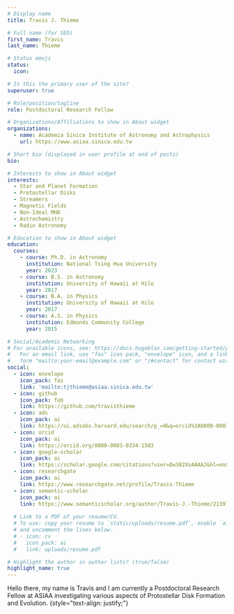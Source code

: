 ```yaml
---
# Display name
title: Travis J. Thieme

# Full name (for SEO)
first_name: Travis
last_name: Thieme

# Status emoji
status:
  icon: 

# Is this the primary user of the site?
superuser: true

# Role/position/tagline
role: Postdoctoral Research Fellow

# Organizations/Affiliations to show in About widget
organizations:
  - name: Academia Sinica Institute of Astronomy and Astrophysics
    url: https://www.asiaa.sinica.edu.tw

# Short bio (displayed in user profile at end of posts)
bio: 

# Interests to show in About widget
interests:
  - Star and Planet Formation
  - Protostellar Disks
  - Streamers 
  - Magnetic Fields 
  - Non-Ideal MHD
  - Astrochemistry
  - Radio Astronomy

# Education to show in About widget
education:
  courses:
    - course: Ph.D. in Astronomy
      institution: National Tsing Hua University
      year: 2023
    - course: B.S. in Astronomy
      institution: University of Hawaii at Hilo
      year: 2017
    - course: B.A. in Physics
      institution: University of Hawaii at Hilo
      year: 2017
    - course: A.S. in Physics
      institution: Edmonds Community College
      year: 2015

# Social/Academic Networking
# For available icons, see: https://docs.hugoblox.com/getting-started/page-builder/#icons
#   For an email link, use "fas" icon pack, "envelope" icon, and a link in the
#   form "mailto:your-email@example.com" or "/#contact" for contact widget.
social:
  - icon: envelope
    icon_pack: fas
    link: 'mailto:tjthieme@asiaa.sinica.edu.tw'
  - icon: github
    icon_pack: fab
    link: https://github.com/travisthieme
  - icon: ads
    icon_pack: ai
    link: https://ui.adsabs.harvard.edu/search/p_=0&q=orcid%3A0000-0003-0334-1583&sort=date%20desc%2C%20bibcode%20desc
  - icon: orcid
    icon_pack: ai
    link: https://orcid.org/0000-0003-0334-1583
  - icon: google-scholar 
    icon_pack: ai
    link: https://scholar.google.com/citations?user=Dw382XsAAAAJ&hl=en&authuser=3
  - icon: researchgate 
    icon_pack: ai
    link: https://www.researchgate.net/profile/Travis-Thieme
  - icon: semantic-scholar
    icon_pack: ai
    link: https://www.semanticscholar.org/author/Travis-J.-Thieme/2139710556
    
  # Link to a PDF of your resume/CV.
  # To use: copy your resume to `static/uploads/resume.pdf`, enable `ai` icons in `params.yaml`,
  # and uncomment the lines below.
  # - icon: cv
  #   icon_pack: ai
  #   link: uploads/resume.pdf

# Highlight the author in author lists? (true/false)
highlight_name: true
---
```


Hello there, my name is Travis and I am currently a Postdoctoral Research Fellow at ASIAA investigating various aspects of Protostellar Disk Formation and Evolution. 
{style="text-align: justify;"}
